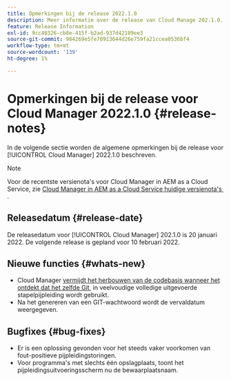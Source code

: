 ```yaml
---
title: Opmerkingen bij de release 2022.1.0
description: Meer informatie over de release van Cloud Manage 202.1.0.
feature: Release Information
exl-id: 9cc40326-cb8e-415f-b2ad-937d42189ee3
source-git-commit: 984269e5fe70913644d26e759fa21ccea0536bf4
workflow-type: tm+mt
source-wordcount: '139'
ht-degree: 1%

---
```


# Opmerkingen bij de release voor Cloud Manager 2022.1.0 {#release-notes}

In de volgende sectie worden de algemene opmerkingen bij de release voor [!UICONTROL Cloud Manager] 2022.1.0 beschreven.

>[!NOTE]
>
>Voor de recentste versienota&#39;s voor Cloud Manager in AEM as a Cloud Service, zie [&#x200B; Cloud Manager in AEM as a Cloud Service huidige versienota&#39;s &#x200B;](https://experienceleague.adobe.com/nl/docs/experience-manager-cloud-service/content/release-notes/cloud-manager/current).

## Releasedatum {#release-date}

De releasedatum voor [!UICONTROL Cloud Manager] 202.1.0 is 20 januari 2022. De volgende release is gepland voor 10 februari 2022.

## Nieuwe functies {#whats-new}

* Cloud Manager [&#x200B; vermijdt het herbouwen van de codebasis wanneer het ontdekt dat het zelfde Git &#x200B;](/help/getting-started/project-setup.md#build-artifact-reuse) in veelvoudige volledige uitgevoerde stapelpijpleiding wordt gebruikt.
* Na het genereren van een GIT-wachtwoord wordt de vervaldatum weergegeven.

## Bugfixes {#bug-fixes}

* Er is een oplossing gevonden voor het steeds vaker voorkomen van fout-positieve pijpleidingstoringen.
* Voor programma&#39;s met slechts één opslagplaats, toont het pijpleidingsuitvoeringsscherm nu de bewaarplaatsnaam.
